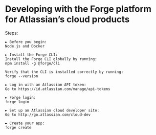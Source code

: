 # Developing with the Forge platform for Atlassian’s cloud products

Steps:

    ► Before you begin:
    Node.js and Docker

    ► Install the Forge CLI:
    Install the Forge CLI globally by running:
    npm install -g @forge/cli

    Verify that the CLI is installed correctly by running:
    forge --version

    ► Log in with an Atlassian API token:
    Go to https://id.atlassian.com/manage/api-tokens

    ► Forge login:
    forge login

    ► Set up an Atlassian cloud developer site:
    Go to http://go.atlassian.com/cloud-dev 

    ► Create your app:
    forge create
    





